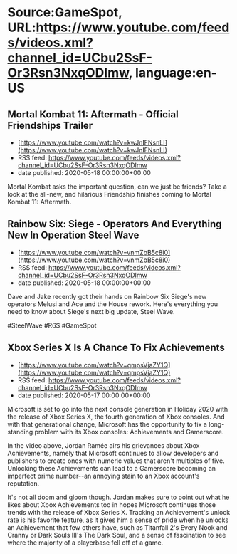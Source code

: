 # Source:GameSpot, URL:https://www.youtube.com/feeds/videos.xml?channel_id=UCbu2SsF-Or3Rsn3NxqODImw, language:en-US

## Mortal Kombat 11: Aftermath - Official Friendships Trailer
 - [https://www.youtube.com/watch?v=kwJnIFNsnLI](https://www.youtube.com/watch?v=kwJnIFNsnLI)
 - RSS feed: https://www.youtube.com/feeds/videos.xml?channel_id=UCbu2SsF-Or3Rsn3NxqODImw
 - date published: 2020-05-18 00:00:00+00:00

Mortal Kombat asks the important question, can we just be friends? Take a look at the all-new, and hilarious Friendship finishes coming to Mortal Kombat 11: Aftermath.

## Rainbow Six: Siege - Operators And Everything New In Operation Steel Wave
 - [https://www.youtube.com/watch?v=vnmZbB5c8i0](https://www.youtube.com/watch?v=vnmZbB5c8i0)
 - RSS feed: https://www.youtube.com/feeds/videos.xml?channel_id=UCbu2SsF-Or3Rsn3NxqODImw
 - date published: 2020-05-18 00:00:00+00:00

Dave and Jake recently got their hands on Rainbow Six Siege's new operators Melusi and Ace and the House rework. Here's everything you need to know about Siege's next big update, Steel Wave.

#SteelWave #R6S #GameSpot

## Xbox Series X Is A Chance To Fix Achievements
 - [https://www.youtube.com/watch?v=qmpsVjaZY1Q](https://www.youtube.com/watch?v=qmpsVjaZY1Q)
 - RSS feed: https://www.youtube.com/feeds/videos.xml?channel_id=UCbu2SsF-Or3Rsn3NxqODImw
 - date published: 2020-05-17 00:00:00+00:00

Microsoft is set to go into the next console generation in Holiday 2020 with the release of Xbox Series X, the fourth generation of Xbox consoles. And with that generational change, Microsoft has the opportunity to fix a long-standing problem with its Xbox consoles: Achievements and Gamerscore.

In the video above, Jordan Ramée airs his grievances about Xbox Achievements, namely that Microsoft continues to allow developers and publishers to create ones with numeric values that aren't multiples of five. Unlocking these Achievements can lead to a Gamerscore becoming an imperfect prime number--an annoying stain to an Xbox account's reputation. 

It's not all doom and gloom though. Jordan makes sure to point out what he likes about Xbox Achievements too in hopes Microsoft continues those trends with the release of Xbox Series X. Tracking an Achievement's unlock rate is his favorite feature, as it gives him a sense of pride when he unlocks an Achievement that few others have, such as Titanfall 2's Every Nook and Cranny or Dark Souls III's The Dark Soul, and a sense of fascination to see where the majority of a playerbase fell off of a game.

